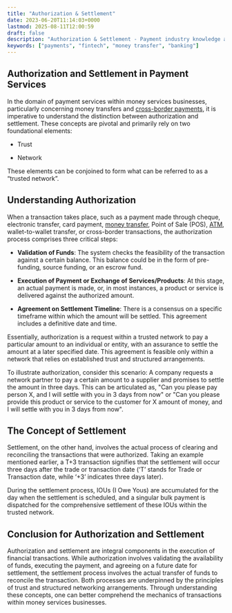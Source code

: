 ```yaml
---
title: "Authorization & Settlement"
date: 2023-06-20T11:14:03+0000
lastmod: 2025-08-11T12:00:59
draft: false
description: "Authorization & Settlement - Payment industry knowledge and insights"
keywords: ["payments", "fintech", "money transfer", "banking"]
---
```


## Authorization and Settlement in Payment Services

In the domain of payment services within money services businesses, particularly concerning money transfers and [cross-border payments](https://faisalkhanllc.xyz/resources/payments-wiki/c/cross-border-payments-2/), it is imperative to understand the distinction between authorization and settlement. These concepts are pivotal and primarily rely on two foundational elements:

- Trust

- Network

These elements can be conjoined to form what can be referred to as a “trusted network”.

## Understanding Authorization

When a transaction takes place, such as a payment made through cheque, electronic transfer, card payment, [money transfer](https://faisalkhanllc.xyz/resources/payments-wiki/m/money-transfer/), Point of Sale (POS), [ATM](https://faisalkhanllc.xyz/resources/payments-wiki/a/automated-teller-machine-atm/), wallet-to-wallet transfer, or cross-border transactions, the authorization process comprises three critical steps:

- **Validation of Funds**: The system checks the feasibility of the transaction against a certain balance. This balance could be in the form of pre-funding, source funding, or an escrow fund.

- **Execution of Payment or Exchange of Services/Products**: At this stage, an actual payment is made, or, in most instances, a product or service is delivered against the authorized amount.

- **Agreement on Settlement Timeline**: There is a consensus on a specific timeframe within which the amount will be settled. This agreement includes a definitive date and time.

Essentially, authorization is a request within a trusted network to pay a particular amount to an individual or entity, with an assurance to settle the amount at a later specified date. This agreement is feasible only within a network that relies on established trust and structured arrangements.

To illustrate authorization, consider this scenario: A company requests a network partner to pay a certain amount to a supplier and promises to settle the amount in three days. This can be articulated as, "Can you please pay person X, and I will settle with you in 3 days from now" or "Can you please provide this product or service to the customer for X amount of money, and I will settle with you in 3 days from now".

## The Concept of Settlement

Settlement, on the other hand, involves the actual process of clearing and reconciling the transactions that were authorized. Taking an example mentioned earlier, a T+3 transaction signifies that the settlement will occur three days after the trade or transaction date (‘T’ stands for Trade or Transaction date, while ‘+3’ indicates three days later).

During the settlement process, IOUs (I Owe Yous) are accumulated for the day when the settlement is scheduled, and a singular bulk payment is dispatched for the comprehensive settlement of these IOUs within the trusted network.

## Conclusion for Authorization and Settlement

Authorization and settlement are integral components in the execution of financial transactions. While authorization involves validating the availability of funds, executing the payment, and agreeing on a future date for settlement, the settlement process involves the actual transfer of funds to reconcile the transaction. Both processes are underpinned by the principles of trust and structured networking arrangements. Through understanding these concepts, one can better comprehend the mechanics of transactions within money services businesses.